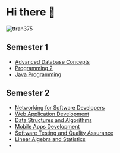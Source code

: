 # Hi there 👋

<!--
**ttran375/ttran375** is a ✨ _special_ ✨ repository because its `README.md` (this file) appears on your GitHub profile.

Here are some ideas to get you started:

- 🔭 I’m currently working on ...
- 🌱 I’m currently learning ...
- 👯 I’m looking to collaborate on ...
- 🤔 I’m looking for help with ...
- 💬 Ask me about ...
- 📫 How to reach me: ...
- 😄 Pronouns: ...
- ⚡ Fun fact: ...
-->

<p><img align="center" src="https://github-readme-stats.vercel.app/api/top-langs?username=ttran375&&show_icons=true&locale=en&layout=compact&langs_count=12" alt="ttran375" /></p>

## Semester 1

- [Advanced Database Concepts](https://github.com/ttran375/comp214)
- [Programming 2](https://github.com/ttran375/comp123)
- [Java Programming](https://github.com/ttran375/comp228)

## Semester 2

- [Networking for Software Developers](https://github.com/ttran375/comp216)
- [Web Application Development](https://github.com/ttran375/comp229)
- [Data Structures and Algorithms](https://github.com/ttran375/comp254)
- [Mobile Apps Development](https://github.com/ttran375/comp304)
- [Software Testing and Quality Assurance](https://github.com/ttran375/comp311)
- [Linear Algebra and Statistics](https://github.com/ttran375/math210)
- 
